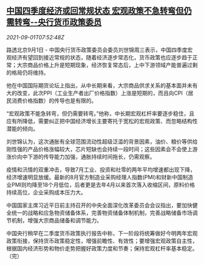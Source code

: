<!--1630483262000-->
[中国四季度经济或回常规状态 宏观政策不急转弯但仍需转弯--央行货币政策委员](https://cn.reuters.com/article/china-cen-liu-q4-economy-plcy-0901-idCNKBS2FX2TG)
------

<div><i>2021-09-01T07:52:48Z</i></div><p>路透北京9月1日 - 中国央行货币政策委员会委员刘世锦周三表示，中国四季度宏观经济有望回到接近常规的状态，随着经济逐步常态化，货币政策也应逐步趋于正常；大宗商品价格上升是短期现象，经济恢复常态后，上中下游领域产能普遍过剩的格局仍将维持。</p><p>他在中国国际期货论坛上指出，从中长期来看，大宗商品供求关系的基本面并未有大的改变，此次PPI（工业生产者出厂价格指数）上涨是短期的，而且向CPI（居民消费价格指数）的传导也是有限的。</p><p>“宏观政策不能急转弯，但仍需要转弯。”他称，中长期宏观杠杆率要逐步稳住，且应有所降低，需要纠正把中国经济增长主要寄托于宽松的宏观政策、而忽略结构性潜能的倾向。</p><p>刘世锦认为，这次通胀有全球范围流动性超级泛滥的背景因素，油价、粮价等供给刚性强的产品价格涨幅较大，芯片短缺也会持续一段时间；这些因素会不会使上游涨价向中下游的传导能力加强，通胀持续时间拖长，仍需观察。</p><p>疫情和汛情的双重冲击，导致7月工业、投资和社零的两年平均增速都出现下降，经济增速明显放缓。最新的8月官方制造业采购经理人指数(PMI)和财新中国制造业PMI则均降至18个月低位，后者更是去年4月以来首次落入收缩区间，原料价格持续高位，企业采购成本压力大。</p><p>中国国家主席习近平日前主持召开的中央全面深化改革委员会会议指出，要加快健全统一的战略和应急物资储备体系，完善物资储备体制机制，完善战略储备市场调节机制，增强大宗商品储备和调节能力。</p><p>中国央行稍早在二季度货币政策执行报告中称，下一阶段将统筹做好今明两年宏观政策衔接，保持货币政策稳定性，增强前瞻性、有效性；要增强宏观政策自主性，根据国内经济形势和物价走势把握好政策力度和节奏；保持宏观杠杆率基本稳定。（完）</p>
